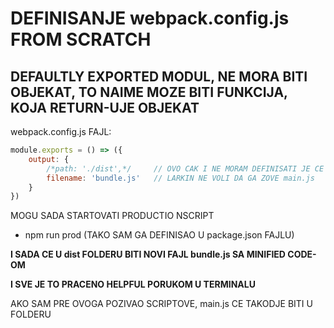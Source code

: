 # DEFINISANJE webpack.config.js FROM SCRATCH

## DEFAULTLY EXPORTED MODUL, NE MORA BITI OBJEKAT, TO NAIME MOZE BITI FUNKCIJA, KOJA RETURN-UJE OBJEKAT

webpack.config.js FAJL:

```javascript
module.exports = () => ({
    output: {
        /*path: './dist',*/     // OVO CAK I NE MORAM DEFINISATI JE CE BITI DEFINISANO PO DEFAULT-U
        filename: 'bundle.js'   // LARKIN NE VOLI DA GA ZOVE main.js
    }
})
```

MOGU SADA STARTOVATI PRODUCTIO NSCRIPT

- npm run prod (TAKO SAM GA DEFINISAO U package.json FAJLU)

**I SADA CE U dist FOLDERU BITI NOVI FAJL bundle.js SA MINIFIED CODE-OM**

**I SVE JE TO PRACENO HELPFUL PORUKOM U TERMINALU**

AKO SAM PRE OVOGA POZIVAO SCRIPTOVE, main.js CE TAKODJE BITI U FOLDERU